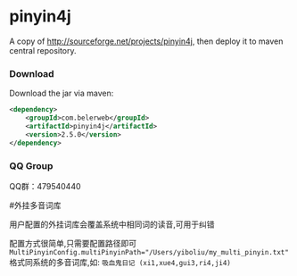 pinyin4j
========

A copy of http://sourceforge.net/projects/pinyin4j, then deploy it to maven central repository.

### Download ###
Download the jar via maven:
```xml
<dependency>
    <groupId>com.belerweb</groupId>
    <artifactId>pinyin4j</artifactId>
    <version>2.5.0</version>
</dependency>
```

### QQ Group ###
QQ群：479540440

#外挂多音词库

用户配置的外挂词库会覆盖系统中相同词的读音,可用于纠错

配置方式很简单,只需要配置路径即可 
```MultiPinyinConfig.multiPinyinPath="/Users/yiboliu/my_multi_pinyin.txt"```
格式同系统的多音词库,如: 
```吸血鬼日记 (xi1,xue4,gui3,ri4,ji4)```